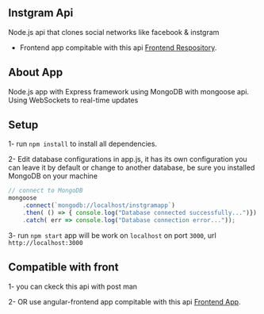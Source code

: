 ## Instgram Api
Node.js api that clones social networks like facebook &amp; instgram
- Frontend app compitable with this api [Frontend Respository](https://github.com/abdelfattahteha/instgram-frontend-angular).

## About App

Node.js app with Express framework using MongoDB with mongoose api.
Using WebSockets to real-time updates

## Setup
1- run `npm install` to install all dependencies.

2- Edit database configurations in app.js, it has its own configuration you can leave it by default or change to 
another database, be sure you installed MongoDB on your machine
```javascript
// connect to MongoDB
mongoose
    .connect(`mongodb://localhost/instgramapp`)
    .then( () => { console.log("Database connected successfully...")})
    .catch( err => console.log("Database connection error..."));
```

3- run `npm start` app will be work on `localhost` on port `3000`, url `http://localhost:3000`

## Compatible with front
1- you can ckeck this api with post man

2- OR use angular-frontend app compitable with this api [Frontend App](https://github.com/abdelfattahteha/instgram-frontend-angular).
